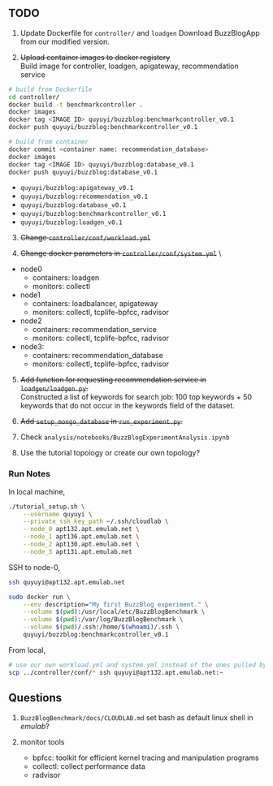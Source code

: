 ## TODO
1. Update Dockerfile for `controller/` and `loadgen`
Download BuzzBlogApp from our modified version.

2. <s>Upload container images to docker registery</s> \
Build image for controller, loadgen, apigateway, recommendation service
```bash
# build from Dockerfile
cd controller/
docker build -t benchmarkcontroller .
docker images
docker tag <IMAGE ID> quyuyi/buzzblog:benchmarkcontroller_v0.1
docker push quyuyi/buzzblog:benchmarkcontroller_v0.1

# build from container
docker commit <container name: recommendation_database>
docker images
docker tag <IMAGE ID> quyuyi/buzzblog:database_v0.1
docker push quyuyi/buzzblog:database_v0.1
```
- `quyuyi/buzzblog:apigateway_v0.1`
- `quyuyi/buzzblog:recommendation_v0.1`
- `quyuyi/buzzblog:database_v0.1`
- `quyuyi/buzzblog:benchmarkcontroller_v0.1`
- `quyuyi/buzzblog:loadgen_v0.1`

3. <s>Change `controller/conf/workload.yml`</s>

4. <s>Change docker parameters in `controller/conf/system.yml`</s> \
- node0
    - containers: loadgen
    - monitors: collectl
- node1
    - containers: loadbalancer, apigateway
    - monitors: collectl, tcplife-bpfcc, radvisor
- node2
    - containers: recommendation_service
    - monitors: collectl, tcplife-bpfcc, radvisor
- node3:
    - containers: recommendation_database
    - monitors: collectl, tcplife-bpfcc, radvisor

5. <s>Add function for requesting recommendation service in `loadgen/loadgen.py`.</s> \
Constructed a list of keywords for search job: 100 top keywords + 50 keywords that do not occur in the keywords field of the dataset.

6. <s>Add `setup_mongo_database` in `run_experiment.py`.</s>

7. Check `analysis/notebooks/BuzzBlogExperimentAnalysis.ipynb`

8. Use the tutorial topology or create our own topology?

### Run Notes
In local machine,
```bash
./tutorial_setup.sh \
    --username quyuyi \
    --private_ssh_key_path ~/.ssh/cloudlab \
    --node_0 apt132.apt.emulab.net \
    --node_1 apt136.apt.emulab.net \
    --node_2 apt130.apt.emulab.net \
    --node_3 apt131.apt.emulab.net
```

SSH to node-0,
```bash
ssh quyuyi@apt132.apt.emulab.net

sudo docker run \
    --env description="My first BuzzBlog experiment." \
    --volume $(pwd):/usr/local/etc/BuzzBlogBenchmark \
    --volume $(pwd):/var/log/BuzzBlogBenchmark \
    --volume $(pwd)/.ssh:/home/$(whoami)/.ssh \
    quyuyi/buzzblog:benchmarkcontroller_v0.1
```

From local,
```bash
# use our own workload.yml and system.yml instead of the ones pulled by tutorial_setup.sh
scp ../controller/conf/* ssh quyuyi@apt132.apt.emulab.net:~
```


## Questions
1. `BuzzBlogBenchmark/docs/CLOUDLAB.md` set bash as default linux shell in *emulab*?

2. monitor tools
    - bpfcc: toolkit for efficient kernel tracing and manipulation programs
    - collectl: collect performance data
    - radvisor

